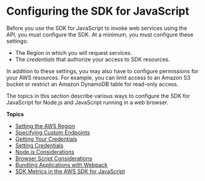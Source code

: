 # Configuring the SDK for JavaScript<a name="configuring-the-jssdk"></a>

Before you use the SDK for JavaScript to invoke web services using the API, you must configure the SDK\. At a minimum, you must configure these settings:
+ The Region in which you will request services\.
+ The *credentials* that authorize your access to SDK resources\.

In addition to these settings, you may also have to configure permissions for your AWS resources\. For example, you can limit access to an Amazon S3 bucket or restrict an Amazon DynamoDB table for read\-only access\.

The topics in this section describe various ways to configure the SDK for JavaScript for Node\.js and JavaScript running in a web browser\.

**Topics**
+ [Setting the AWS Region](setting-region.md)
+ [Specifying Custom Endpoints](specifying-endpoints.md)
+ [Getting Your Credentials](getting-your-credentials.md)
+ [Setting Credentials](setting-credentials.md)
+ [Node\.js Considerations](node-js-considerations.md)
+ [Browser Script Considerations](browser-js-considerations.md)
+ [Bundling Applications with Webpack](webpack.md)
+ [SDK Metrics in the AWS SDK for JavaScript](metrics.md)